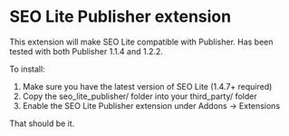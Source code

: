 # SEO Lite Publisher extension

This extension will make SEO Lite compatible with Publisher. Has been tested with both Publisher 1.1.4 and 1.2.2.

To install:

1. Make sure you have the latest version of SEO Lite (1.4.7+ required)
2. Copy the seo_lite_publisher/ folder into your third_party/ folder
3. Enable the SEO Lite Publisher extension under Addons -> Extensions

That should be it.
